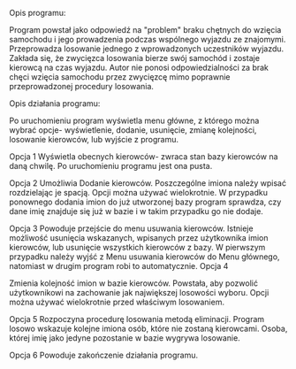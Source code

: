 Opis programu:

Program powstał jako odpowiedź na "problem" braku chętnych do wzięcia samochodu i jego prowadzenia podczas wspólnego wyjazdu ze znajomymi. 
Przeprowadza losowanie jednego z wprowadzonych uczestników wyjazdu. Zakłada się, że zwycięzca losowania bierze swój samochód i zostaje kierowcą 
na czas wyjazdu. Autor nie ponosi odpowiedzialności za brak chęci wzięcia samochodu przez zwycięzcę mimo poprawnie przeprowadzonej procedury 
losowania.

Opis działania programu: 

Po uruchomieniu program wyświetla menu główne, z którego można wybrać opcje- wyświetlenie, dodanie, usunięcie, zmianę kolejności, losowanie kierowców,
lub wyjście z programu. 

Opcja 1
Wyświetla obecnych kierowców- zwraca stan bazy kierowców na daną chwilę. Po uruchomieniu programu jest ona pusta. 

Opcja 2
Umożliwia Dodanie kierowców. Poszczególne imiona należy wpisać rozdzielając je spacją. Opcji można używać wielokrotnie. W przypadku 
ponownego dodania imion do już utworzonej bazy program sprawdza, czy dane imię znajduje się już w bazie i w takim przypadku go nie dodaje.

Opcja 3 
Powoduje przejście do menu usuwania kierowców. Istnieje możliwość usunięcia wskazanych, wpisanych przez użytkownika imion
kierowców, lub usunięcie wszystkich kierowców z bazy. W pierwszym przypadku należy wyjść z Menu usuwania kierowców do Menu głównego, 
natomiast w drugim program robi to automatycznie.
Opcja 4

Zmienia kolejność imion w bazie kierowców. Powstała, aby pozwolić użytkownikowi na zachowanie jak największej losowości wyboru. 
Opcji można używać wielokrotnie przed właściwym losowaniem. 

Opcja 5
Rozpoczyna procedurę losowania metodą eliminacji. Program losowo wskazuje kolejne imiona osób, które nie zostaną kierowcami. Osoba, 
której imię jako jedyne pozostanie w bazie wygrywa losowanie.

Opcja 6 
Powoduje zakończenie działania programu.
